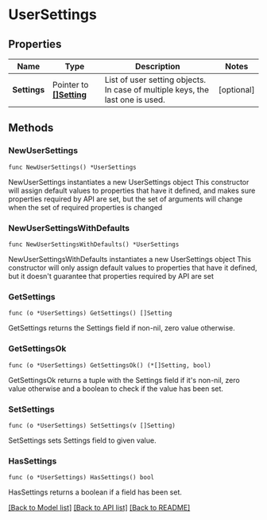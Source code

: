 # UserSettings

## Properties

Name | Type | Description | Notes
------------ | ------------- | ------------- | -------------
**Settings** | Pointer to [**[]Setting**](Setting.md) | List of user setting objects. In case of multiple keys, the last one is used. | [optional] 

## Methods

### NewUserSettings

`func NewUserSettings() *UserSettings`

NewUserSettings instantiates a new UserSettings object
This constructor will assign default values to properties that have it defined,
and makes sure properties required by API are set, but the set of arguments
will change when the set of required properties is changed

### NewUserSettingsWithDefaults

`func NewUserSettingsWithDefaults() *UserSettings`

NewUserSettingsWithDefaults instantiates a new UserSettings object
This constructor will only assign default values to properties that have it defined,
but it doesn't guarantee that properties required by API are set

### GetSettings

`func (o *UserSettings) GetSettings() []Setting`

GetSettings returns the Settings field if non-nil, zero value otherwise.

### GetSettingsOk

`func (o *UserSettings) GetSettingsOk() (*[]Setting, bool)`

GetSettingsOk returns a tuple with the Settings field if it's non-nil, zero value otherwise
and a boolean to check if the value has been set.

### SetSettings

`func (o *UserSettings) SetSettings(v []Setting)`

SetSettings sets Settings field to given value.

### HasSettings

`func (o *UserSettings) HasSettings() bool`

HasSettings returns a boolean if a field has been set.


[[Back to Model list]](../README.md#documentation-for-models) [[Back to API list]](../README.md#documentation-for-api-endpoints) [[Back to README]](../README.md)


